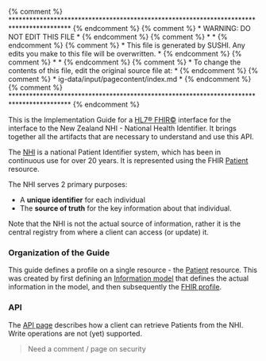 {% comment %} ***************************************************************************************** {% endcomment %}
{% comment %} *                            WARNING: DO NOT EDIT THIS FILE                             * {% endcomment %}
{% comment %} *                                                                                       * {% endcomment %}
{% comment %} * This file is generated by SUSHI. Any edits you make to this file will be overwritten. * {% endcomment %}
{% comment %} *                                                                                       * {% endcomment %}
{% comment %} * To change the contents of this file, edit the original source file at:                * {% endcomment %}
{% comment %} * ig-data/input/pagecontent/index.md                                                    * {% endcomment %}
{% comment %} ***************************************************************************************** {% endcomment %}


This is the Implementation Guide for a [HL7&reg; FHIR&copy;](http://hl7.org/fhir/) interface  for the  interface to the New Zealand NHI - National Health Identifier. It brings together all the artifacts that are necessary to understand and use this API. 


The [NHI](https://www.health.govt.nz/our-work/health-identity/national-health-index) is a national Patient Identifier system, which
 has been in continuous use for over 20 years. It is represented using the FHIR [Patient](http://hl7.org/fhir/patient.html) resource.
 
The NHI serves 2 primary purposes:

* A **unique identifier** for each individual
* The **source of truth** for the key information about that individual. 

Note that the NHI  is not the actual source of information, rather it is the central registry from where a client can access (or update) it.

### Organization of the Guide

This guide defines a profile on a single resource - the [Patient](http://hl7.org/fhir/patient.html) resource. This was created by first defining an [Information model](models.html) that defines the actual information in the model, and then subsequently the [FHIR profile](StructureDefinition-NhiPatient.html).

### API

The [API page](API.html) describes how a client can retrieve Patients from the NHI. Write operations are not (yet) supported.

> Need a comment / page on security